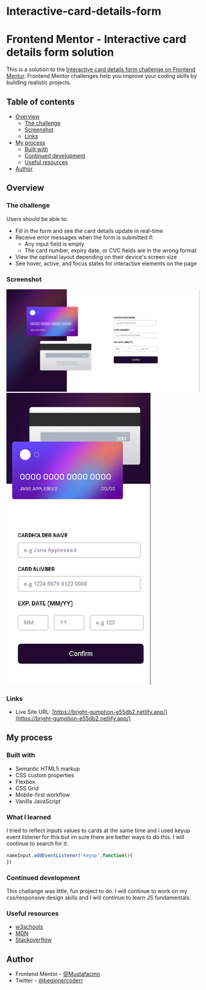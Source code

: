 # Interactive-card-details-form

# Frontend Mentor - Interactive card details form solution

This is a solution to the [Interactive card details form challenge on Frontend Mentor](https://www.frontendmentor.io/challenges/interactive-card-details-form-XpS8cKZDWw). Frontend Mentor challenges help you improve your coding skills by building realistic projects. 

## Table of contents

- [Overview](#overview)
  - [The challenge](#the-challenge)
  - [Screenshot](#screenshot)
  - [Links](#links)
- [My process](#my-process)
  - [Built with](#built-with)
  - [Continued development](#continued-development)
  - [Useful resources](#useful-resources)
- [Author](#author)


## Overview

### The challenge

Users should be able to:

- Fill in the form and see the card details update in real-time
- Receive error messages when the form is submitted if:
  - Any input field is empty
  - The card number, expiry date, or CVC fields are in the wrong format
- View the optimal layout depending on their device's screen size
- See hover, active, and focus states for interactive elements on the page

### Screenshot

![](screenshots/desktop.png)
![](screenshots/mobile.png)


### Links

- Live Site URL: [https://bright-gumption-e55db2.netlify.app/](https://bright-gumption-e55db2.netlify.app/)

## My process

### Built with

- Semantic HTML5 markup
- CSS custom properties
- Flexbox
- CSS Grid
- Mobile-first workflow
- Vanilla JavaScript

### What I learned

I tried to reflect inputs values to cards at the same time and i used keyup event listener for this but im sure there are better ways to do this. I will continue to search for it.


```js
nameInput.addEventListener('keyup',function(){
})
```


### Continued development

This challange was little, fun project to do. I will continue to work on my css/responsive design skills and I will continue to learn JS fundamentals.

### Useful resources

- [w3schools](https://www.w3schools.com/) 
- [MDN](https://developer.mozilla.org/en-US/) 
- [Stackoverflow](https://stackoverflow.com/) 

## Author

- Frontend Mentor - [@Mustafacmn](https://www.frontendmentor.io/profile/Mustafacmn)
- Twitter - [@beginnercoderr](https://twitter.com/beginnercoderr)


